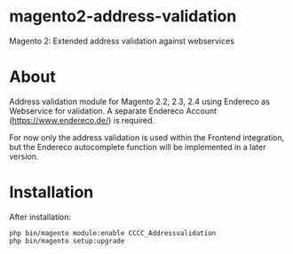 # magento2-address-validation
Magento 2: Extended address validation against webservices

# About 

Address validation module for Magento 2.2, 2.3, 2.4 using Endereco as 
Webservice for validation. A separate Endereco Account (https://www.endereco.de/)
is required.

For now only the address validation is used within the Frontend integration, 
but the Endereco autocomplete function will be implemented in a later version.

# Installation

After installation: 
```
php bin/magento module:enable CCCC_Addressvalidation
php bin/magento setup:upgrade
```